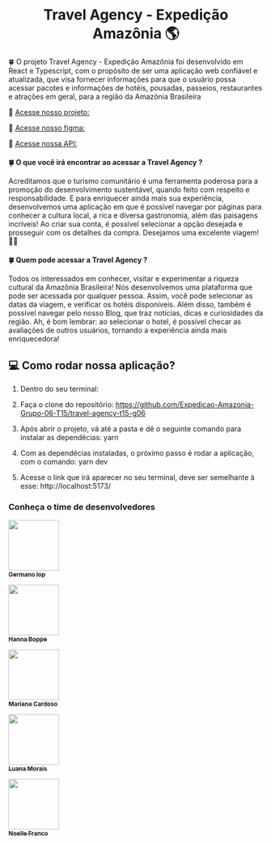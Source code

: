<h1 align="center">Travel Agency - Expedição Amazônia 🌎 </h1>

🍀 O projeto Travel Agency - Expedição Amazônia foi desenvolvido em React e Typescript, com o propósito de ser uma aplicação web confiável e atualizada, que visa fornecer informações para que o usuário possa acessar pacotes e informações de hotéis, pousadas, passeios, restaurantes e atrações em geral,  para a região da Amazônia Brasileira

🐊 [Acesse nosso projeto:](https://travel-agency-t15-g06.vercel.app/)


🐊  [Acesse nosso figma:](https://www.figma.com/file/I6Q3BLMTQkZpN0ozxeyzLw/Expedi%C3%A7%C3%A3o-Amaz%C3%B4nia---Travel-Agency?node-id=0%3A1&t=oH6pwaYl0UjnskZv-0)


🐊  [Acesse nossa API:](https://github.com/Expedicao-Amazonia-Grupo-06-T15/json-server-base)

#### 🍀 O que você irá encontrar ao acessar a  Travel Agency ?<h4>
Acreditamos que o turismo comunitário é uma ferramenta poderosa para a promoção do desenvolvimento sustentável, quando feito com respeito e responsabilidade. E para
enriquecer ainda mais sua experiência, desenvolvemos uma aplicação em que é possível navegar por páginas para conhecer a cultura local, a rica e diversa gastronomia, além das paisagens incríveis! Ao criar sua conta, é possível selecionar a opção desejada e prosseguir com os detalhes da compra. Desejamos uma excelente viagem! 🐠🐠

#### 🍀 Quem pode acessar a  Travel Agency ?<h4>
Todos os interessados em conhecer, visitar e experimentar a riqueza cultural da Amazônia Brasileira! Nós desenvolvemos uma plataforma que pode ser acessada por qualquer pessoa. Assim, você pode selecionar as datas da viagem, e verificar os hotéis disponíveis. Além disso, também é possível navegar pelo nosso Blog, que traz notícias, dicas e curiosidades da região. Ah, é bom lembrar: ao selecionar o hotel, é possível checar as avaliações de outros usuários, tornando a experiência ainda mais enriquecedora!
  
<h2>💻 Como rodar nossa aplicação?</h2>
  
  1. Dentro do seu terminal:
  
  2. Faça o clone do repositório:
  https://github.com/Expedicao-Amazonia-Grupo-06-T15/travel-agency-t15-g06
  
  3. Após abrir o projeto, vá até a pasta e dê o seguinte comando para instalar as dependêcias:
  yarn
  
  4. Com as dependêcias instaladas, o próximo passo é rodar a aplicação, com o comando:
  yarn dev
  
  5. Acesse o link que irá aparecer no seu terminal, deve ser semelhante à esse: http://localhost:5173/
  
  <h3> Conheça o time de desenvolvedores </h3>
  
   [<img src="https://media.licdn.com/dms/image/C4E03AQG0A18hXbM4_A/profile-displayphoto-shrink_100_100/0/1664199625709?e=1684368000&v=beta&t=CoaSOmcZDd0NU6e2yHhWOYdcPRMGmj9hnJaB3mM7t9I"  width="100px;"/><br /><sub><b>Germano Iop</b></sub>](https://www.linkedin.com/in/germano-iop-6866496b/)
  
   [<img src="https://media.licdn.com/dms/image/C4E03AQGy8gONHRxxjw/profile-displayphoto-shrink_200_200/0/1663943969620?e=1684368000&v=beta&t=TYh5lSdE9lTEpjKoRxDS4BgL1O4AuAr_pzDs7rc_ohw"  width="100px;"/><br /><sub><b>Hanna Boppe</b></sub>](https://www.linkedin.com/in/hanna-boppe-frontend/)
  
  [<img src="https://media.licdn.com/dms/image/D4E03AQE-DDDs7dBBjg/profile-displayphoto-shrink_200_200/0/1663868552037?e=1684368000&v=beta&t=3MdcblvkocIC7qguXOaw8OyxnasbkVYFKW8vXHzIbEM"  width="100px;"/><br /><sub><b>Mariana Cardoso</b></sub>](https://www.linkedin.com/in/mariana-cardoso-057686251/)
  
  [<img src="https://media.licdn.com/dms/image/C4E03AQE60Sp7AB2Hug/profile-displayphoto-shrink_200_200/0/1625494053370?e=1684368000&v=beta&t=qI90a1grQMrukYMbuz6KFk8D0OTHnG7qPsa5JjaRbgk"  width="100px;"/><br /><sub><b>Luana Morais</b></sub>](https://www.linkedin.com/in/luana-morais-7bb613216/)
  
  [<img src="https://media.licdn.com/dms/image/D4D03AQF43-wR5DWM4Q/profile-displayphoto-shrink_200_200/0/1666270643358?e=1684368000&v=beta&t=2mT4D-vsLudu7U4fWb3dmAhmKnujjMPOYMgbrleLAHQ"  width="100px;"/><br /><sub><b>Noelle Franco</b></sub>](https://www.linkedin.com/in/noelle-franco/)
  
  
  
 
  
  
  
  

  
 



  
  

  
